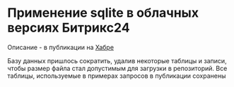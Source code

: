 # Применение sqlite в облачных версиях Битрикс24
Описание - в публикации на [Хабре]()

Базу данных пришлось сократить, удалив некоторые таблицы и записи, чтобы размер файла стал допустимым для загрузки в репозиторий. Все таблицы, используемые в примерах запросов в публикации сохранены
